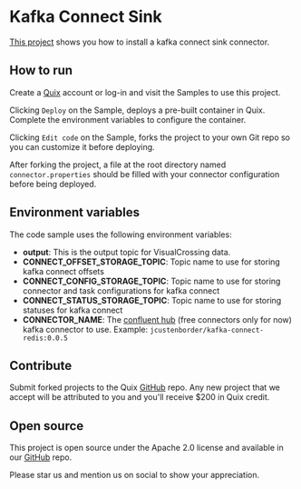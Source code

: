 # Kafka Connect Sink

[This project](https://github.com/quixio/quix-samples/tree/main/shell/kafka-connect-sink) shows you how to install a kafka connect sink connector.

## How to run

Create a [Quix](https://portal.platform.quix.ai/self-sign-up?xlink=github) account or log-in and visit the Samples to use this project.

Clicking `Deploy` on the Sample, deploys a pre-built container in Quix. Complete the environment variables to configure the container.

Clicking `Edit code` on the Sample, forks the project to your own Git repo so you can customize it before deploying.

After forking the project, a file at the root directory named `connector.properties` should be filled with your connector configuration before being deployed.

## Environment variables

The code sample uses the following environment variables:

- **output**: This is the output topic for VisualCrossing data.
- **CONNECT_OFFSET_STORAGE_TOPIC**: Topic name to use for storing kafka connect offsets
- **CONNECT_CONFIG_STORAGE_TOPIC**: Topic name to use for storing connector and task configurations for kafka connect
- **CONNECT_STATUS_STORAGE_TOPIC**: Topic name to use for storing statuses for kafka connect
- **CONNECTOR_NAME**: The [confluent hub](https://www.confluent.io/hub) (free connectors only for now) kafka connector to use. Example: `jcustenborder/kafka-connect-redis:0.0.5`

## Contribute

Submit forked projects to the Quix [GitHub](https://github.com/quixio/quix-samples) repo. Any new project that we accept will be attributed to you and you'll receive $200 in Quix credit.

## Open source

This project is open source under the Apache 2.0 license and available in our [GitHub](https://github.com/quixio/quix-samples) repo.

Please star us and mention us on social to show your appreciation.